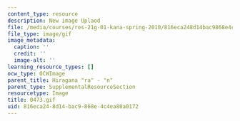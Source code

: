 ```yaml
---
content_type: resource
description: New image Uplaod
file: /media/courses/res-21g-01-kana-spring-2010/816eca248d14bac9868e4c4ea80a0172_0473.gif
file_type: image/gif
image_metadata:
  caption: ''
  credit: ''
  image-alt: ''
learning_resource_types: []
ocw_type: OCWImage
parent_title: Hiragana "ra" - "n"
parent_type: SupplementalResourceSection
resourcetype: Image
title: 0473.gif
uid: 816eca24-8d14-bac9-868e-4c4ea80a0172
---
```

